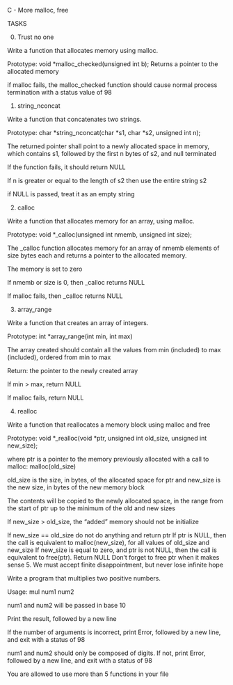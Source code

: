 C - More malloc, free

		

TASKS

		

0. Trust no one

		

Write a function that allocates memory using malloc.

			

Prototype: void *malloc_checked(unsigned int b);
Returns a pointer to the allocated memory

		

if malloc fails, the malloc_checked function should cause normal process termination with a status value of 98

			

1. string_nconcat

		

Write a function that concatenates two strings.

		

Prototype: char *string_nconcat(char *s1, char *s2, unsigned int n);

			

The returned pointer shall point to a newly allocated space in memory, which contains s1, followed by the first n bytes of s2, and null terminated

		

If the function fails, it should return NULL

		

If n is greater or equal to the length of s2 then use the entire string s2

			

if NULL is passed, treat it as an empty string

			

2. calloc

		

Write a function that allocates memory for an array, using malloc.

			

Prototype: void *_calloc(unsigned int nmemb, unsigned int size);

			

The _calloc function allocates memory for an array of nmemb elements of size bytes each and returns a pointer to the allocated memory.

			

The memory is set to zero

		

If nmemb or size is 0, then _calloc returns NULL

		

If malloc fails, then _calloc returns NULL

		

3. array_range

		

Write a function that creates an array of integers.

	

Prototype: int *array_range(int min, int max)

		

The array created should contain all the values from min (included) to max (included), ordered from min to max

		

Return: the pointer to the newly created array

			

If min > max, return NULL

		

If malloc fails, return NULL

			

4. realloc

		

Write a function that reallocates a memory block using malloc and free

		

Prototype: void *_realloc(void *ptr, unsigned int old_size, unsigned int new_size);

			

where ptr is a pointer to the memory previously allocated with a call to malloc: malloc(old_size)

		

old_size is the size, in bytes, of the allocated space for ptr and new_size is the new size, in bytes of the new memory block	

The contents will be copied to the newly allocated space, in the range from the start of ptr up to the minimum of the old and new sizes

		

If new_size > old_size, the “added” memory should not be initialize	

If new_size == old_size do not do anything and return ptr
If ptr is NULL, then the call is equivalent to malloc(new_size), for all values of old_size and new_size
If new_size is equal to zero, and ptr is not NULL, then the call is equivalent to free(ptr). Return NULL
Don’t forget to free ptr when it makes sense
5. We must accept finite disappointment, but never lose infinite hope

Write a program that multiplies two positive numbers.

Usage: mul num1 num2

num1 and num2 will be passed in base 10

Print the result, followed by a new line

If the number of arguments is incorrect, print Error, followed by a new line, and exit with a status of 98

num1 and num2 should only be composed of digits. If not, print Error, followed by a new line, and exit with a status of 98

You are allowed to use more than 5 functions in your file
